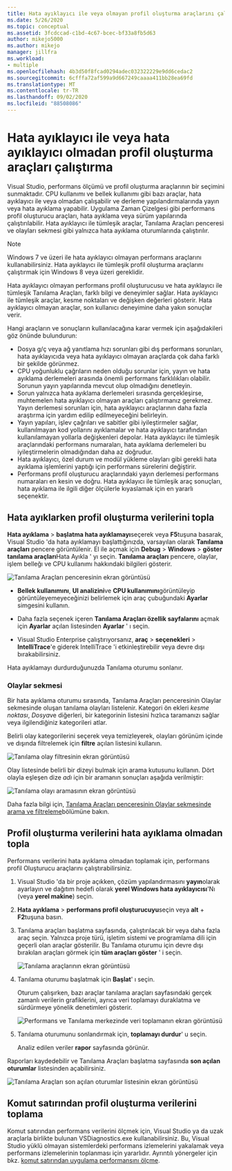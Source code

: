 ```yaml
---
title: Hata ayıklayıcı ile veya olmayan profil oluşturma araçlarını çalıştırın | Microsoft Docs
ms.date: 5/26/2020
ms.topic: conceptual
ms.assetid: 3fcdccad-c1bd-4c67-bcec-bf33a8fb5d63
author: mikejo5000
ms.author: mikejo
manager: jillfra
ms.workload:
- multiple
ms.openlocfilehash: 4b3d50f8fcad0294adec032322229e9dd6cedac2
ms.sourcegitcommit: 6cfffa72af599a9d667249caaaa411bb28ea69fd
ms.translationtype: MT
ms.contentlocale: tr-TR
ms.lasthandoff: 09/02/2020
ms.locfileid: "88508086"
---
```

# <a name="run-profiling-tools-with-or-without-the-debugger"></a>Hata ayıklayıcı ile veya hata ayıklayıcı olmadan profil oluşturma araçları çalıştırma

Visual Studio, performans ölçümü ve profil oluşturma araçlarının bir seçimini sunmaktadır. CPU kullanımı ve bellek kullanımı gibi bazı araçlar, hata ayıklayıcı ile veya olmadan çalışabilir ve derleme yapılandırmalarında yayın veya hata ayıklama yapabilir. Uygulama Zaman Çizelgesi gibi performans profil oluşturucu araçları, hata ayıklama veya sürüm yapılarında çalıştırılabilir. Hata ayıklayıcı ile tümleşik araçlar, Tanılama Araçları penceresi ve olayları sekmesi gibi yalnızca hata ayıklama oturumlarında çalıştırılır.

>[!NOTE]
>Windows 7 ve üzeri ile hata ayıklayıcı olmayan performans araçlarını kullanabilirsiniz. Hata ayıklayıcı ile tümleşik profil oluşturma araçlarını çalıştırmak için Windows 8 veya üzeri gereklidir.

Hata ayıklayıcı olmayan performans profil oluşturucusu ve hata ayıklayıcı ile tümleşik Tanılama Araçları, farklı bilgi ve deneyimler sağlar. Hata ayıklayıcı ile tümleşik araçlar, kesme noktaları ve değişken değerleri gösterir. Hata ayıklayıcı olmayan araçlar, son kullanıcı deneyimine daha yakın sonuçlar verir.

Hangi araçların ve sonuçların kullanılacağına karar vermek için aşağıdakileri göz önünde bulundurun:

- Dosya g/ç veya ağ yanıtlama hızı sorunları gibi dış performans sorunları, hata ayıklayıcıda veya hata ayıklayıcı olmayan araçlarda çok daha farklı bir şekilde görünmez.
- CPU yoğunluklu çağrıların neden olduğu sorunlar için, yayın ve hata ayıklama derlemeleri arasında önemli performans farklılıkları olabilir. Sorunun yayın yapılarında mevcut olup olmadığını denetleyin.
- Sorun yalnızca hata ayıklama derlemeleri sırasında gerçekleşirse, muhtemelen hata ayıklayıcı olmayan araçları çalıştırmanız gerekmez. Yayın derlemesi sorunları için, hata ayıklayıcı araçlarının daha fazla araştırma için yardım edilip edilmeyeceğini belirleyin.
- Yayın yapıları, işlev çağrıları ve sabitler gibi iyileştirmeler sağlar, kullanılmayan kod yollarını ayıklamalar ve hata ayıklayıcı tarafından kullanılamayan yollarla değişkenleri depolar. Hata ayıklayıcı ile tümleşik araçlarındaki performans numaraları, hata ayıklama derlemeleri bu iyileştirmelerin olmadığından daha az doğrudur.
- Hata ayıklayıcı, özel durum ve modül yükleme olayları gibi gerekli hata ayıklama işlemlerini yaptığı için performans sürelerini değiştirir.
- Performans profil oluşturucu araçlarındaki yayın derlemesi performans numaraları en kesin ve doğru. Hata ayıklayıcı ile tümleşik araç sonuçları, hata ayıklama ile ilgili diğer ölçülerle kıyaslamak için en yararlı seçenektir.

## <a name="collect-profiling-data-while-debugging"></a><a name="BKMK_Quick_start__Collect_diagnostic_data"></a> Hata ayıklarken profil oluşturma verilerini topla

**Hata ayıklama**  >  **başlatma hata ayıklamayı**seçerek veya **F5**tuşuna basarak, Visual Studio 'da hata ayıklamayı başlattığınızda, varsayılan olarak **Tanılama araçları** pencere görüntülenir. El ile açmak için **Debug**  >  **Windows**  >  **göster tanılama araçları**Hata Ayıkla ' yı seçin. **Tanılama araçları** pencere, olaylar, işlem belleğı ve CPU kullanımı hakkındaki bilgileri gösterir.

![Tanılama Araçları penceresinin ekran görüntüsü](../profiling/media/diagnostictoolswindow.png " Tanılama Araçları Penceresi")

- **Bellek kullanımını**, **UI analizini**ve **CPU kullanımını**görüntüleyip görüntüleyemeyeceğinizi belirlemek için araç çubuğundaki **Ayarlar** simgesini kullanın.

- Daha fazla seçenek içeren **Tanılama Araçları özellik sayfalarını** açmak için **Ayarlar** açılan listesinden **Ayarlar** ' ı seçin.

- Visual Studio Enterprise çalıştırıyorsanız, **araç**  >  **seçenekleri**  >  **IntelliTrace**'e giderek IntelliTrace 'i etkinleştirebilir veya devre dışı bırakabilirsiniz.

Hata ayıklamayı durdurduğunuzda Tanılama oturumu sonlanır.

### <a name="the-events-tab"></a>Olaylar sekmesi

Bir hata ayıklama oturumu sırasında, Tanılama Araçları penceresinin Olaylar sekmesinde oluşan tanılama olayları listelenir. Kategori ön ekleri *kesme noktası*, *Dosya*ve diğerleri, bir kategorinin listesini hızlıca taramanızı sağlar veya ilgilendiğiniz kategorileri atlar.

Belirli olay kategorilerini seçerek veya temizleyerek, olayları görünüm içinde ve dışında filtrelemek için **filtre** açılan listesini kullanın.

![Tanılama olay filtresinin ekran görüntüsü](../profiling/media/diagnosticeventfilter.png "Tanılama olay filtresi")

Olay listesinde belirli bir dizeyi bulmak için arama kutusunu kullanın. Dört olayla eşleşen dize *adı* için bir aramanın sonuçları aşağıda verilmiştir:

![Tanılama olayı aramasının ekran görüntüsü](../profiling/media/diagnosticseventsearch.png "Tanılama olayı arama")

Daha fazla bilgi için, [Tanılama Araçları penceresinin Olaylar sekmesinde arama ve filtreleme](https://devblogs.microsoft.com/devops/searching-and-filtering-the-events-tab-of-the-diagnostic-tools-window/)bölümüne bakın.

## <a name="collect-profiling-data-without-debugging"></a>Profil oluşturma verilerini hata ayıklama olmadan topla

Performans verilerini hata ayıklama olmadan toplamak için, performans profil Oluşturucu araçlarını çalıştırabilirsiniz.

1. Visual Studio 'da bir proje açıkken, çözüm yapılandırmasını **yayın**olarak ayarlayın ve dağıtım hedefi olarak **yerel Windows hata ayıklayıcısı**'Nı   (veya **yerel makine**) seçin.

1. **Hata ayıklama**  >  **performans profil oluşturucuyu**seçin veya **alt** + **F2**tuşuna basın.

1. Tanılama araçları başlatma sayfasında, çalıştırılacak bir veya daha fazla araç seçin. Yalnızca proje türü, işletim sistemi ve programlama dili için geçerli olan araçlar gösterilir. Bu Tanılama oturumu için devre dışı bırakılan araçları görmek için **tüm araçları göster** ' i seçin.

   ![Tanılama araçlarının ekran görüntüsü](../profiling/media/diaghubsummarypage.png "DIAG_SelectTool")

1. Tanılama oturumu başlatmak için **Başlat**' ı seçin.

   Oturum çalışırken, bazı araçlar tanılama araçları sayfasındaki gerçek zamanlı verilerin grafiklerini, ayrıca veri toplamayı duraklatma ve sürdürmeye yönelik denetimleri gösterir.

    ![Performans ve Tanılama merkezinde veri toplamanın ekran görüntüsü](../profiling/media/diaghubcollectdata.png "Merkez verileri topla")

1. Tanılama oturumunu sonlandırmak için, **toplamayı durdur**' u seçin.

   Analiz edilen veriler **rapor** sayfasında görünür.

Raporları kaydedebilir ve Tanılama Araçları başlatma sayfasında **son açılan oturumlar** listesinden açabilirsiniz.

![Tanılama Araçları son açılan oturumlar listesinin ekran görüntüsü](../profiling/media/diaghubopenexistingdiagsession.png "PDHUB_OpenExistingDiagSession")

## <a name="collect-profiling-data-from-the-command-line"></a>Komut satırından profil oluşturma verilerini toplama

Komut satırından performans verilerini ölçmek için, Visual Studio ya da uzak araçlarla birlikte bulunan VSDiagnostics.exe kullanabilirsiniz. Bu, Visual Studio yüklü olmayan sistemlerdeki performans izlemelerini yakalamak veya performans izlemelerinin toplanması için yararlıdır. Ayrıntılı yönergeler için bkz. [komut satırından uygulama performansını ölçme](../profiling/profile-apps-from-command-line.md).